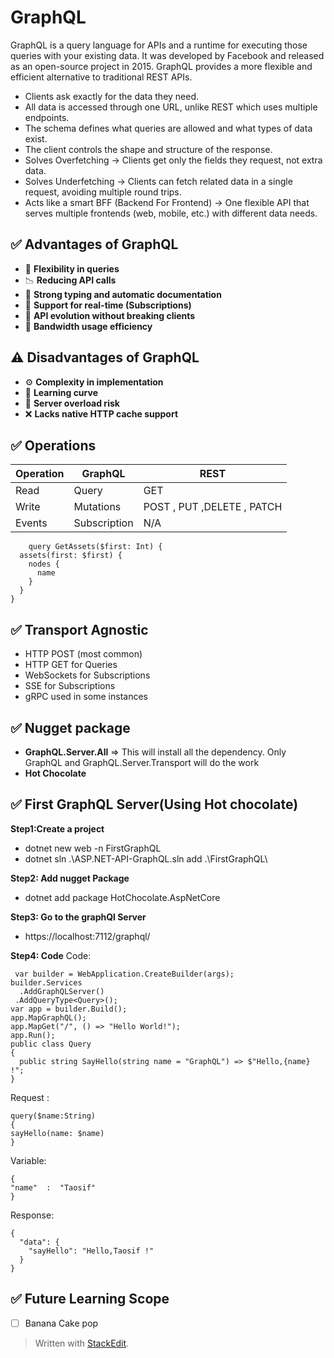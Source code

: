 # GraphQL
GraphQL is a query language for APIs and a runtime for executing those queries with your existing data. It was developed by Facebook and released as an open-source project in 2015. GraphQL provides a more flexible and efficient alternative to traditional REST APIs.

 - Clients ask exactly for the data they need.
 - All data is accessed through one URL, unlike REST which uses multiple endpoints.
 - The schema defines what queries are allowed and what types of data exist.
 - The client controls the shape and structure of the response.
 - Solves Overfetching → Clients get only the fields they request, not 		extra data.
 - Solves Underfetching → Clients can fetch related data in a single request, avoiding multiple round trips.
 - Acts like a smart BFF (Backend For Frontend) → One flexible API that serves multiple frontends (web, mobile, etc.) with different data needs.
 
 ## ✅ Advantages of GraphQL
 - 🔄 **Flexibility in queries**
 - 📉 **Reducing API calls**  
 - 🧾 **Strong typing and automatic documentation**  
 - 📡 **Support for real-time (Subscriptions)**  
 - 🚀 **API evolution without breaking clients**  
 - 📶 **Bandwidth usage efficiency**

 ## ⚠️ Disadvantages of GraphQL
 - ⚙️ **Complexity in implementation**  
 - 📘 **Learning curve**  
 - 🧠 **Server overload risk**  
 - ❌ **Lacks native HTTP cache support**
 
  ## ✅ Operations
  
|  Operation| GraphQL  | REST  | 
| - | - | - | 
| Read  | Query  | GET | 
| Write| Mutations | POST , PUT ,DELETE , PATCH | 
| Events | Subscription  | N/A | 

        query GetAssets($first: Int) {
      assets(first: $first) {
        nodes {
          name
        }
      }
    }
  ## ✅ Transport Agnostic
 -   HTTP POST (most common)
 -   HTTP GET for Queries
 -   WebSockets for Subscriptions
 -   SSE for Subscriptions
 -   gRPC used in some instances
 
 ## ✅ Nugget package 
 - **GraphQL.Server.All**  => This will install all the dependency. Only GraphQL and GraphQL.Server.Transport will do the work
 - **Hot Chocolate**
 
  ## ✅ First GraphQL Server(Using Hot chocolate)
  **Step1:Create a project**
 - dotnet new web -n FirstGraphQL
 - dotnet sln .\ASP.NET-API-GraphQL.sln add .\FirstGraphQL\
 
 **Step2: Add nugget Package**

 - dotnet add package HotChocolate.AspNetCore

  **Step3: Go to the graphQl Server**

 - https://localhost:7112/graphql/
 
 **Step4: Code**
 Code:

     var builder = WebApplication.CreateBuilder(args);  
    builder.Services  
      .AddGraphQLServer()  
     .AddQueryType<Query>();  
    var app = builder.Build();  
    app.MapGraphQL();  
    app.MapGet("/", () => "Hello World!");  
    app.Run();  
    public class Query  
    {  
      public string SayHello(string name = "GraphQL") => $"Hello,{name} !";  
    }
   Request :

    query($name:String)
    {
    sayHello(name: $name)
    }
   Variable:

    {
    "name"  :  "Taosif" 
    }
Response:

    {
      "data": {
        "sayHello": "Hello,Taosif !"
      }
    }

 

  
  

 ## ✅ Future Learning Scope
 - [ ] Banana Cake pop



> Written with [StackEdit](https://stackedit.io/).
<!--stackedit_data:
eyJoaXN0b3J5IjpbLTE5MDA4OTk3ODcsMTIzODA4MjI0MiwxNj
c0NzA1MjQyLC0xNDg5NDQ0NjE2LDQ5MDAyOTQ0MCw4OTc4MjQ1
OTAsMTc4NDYyMDc5OSwxNzM0MTQ3MTk2LC01MDM4NzEyNzMsND
E4ODU1MDcsODMwNjE4OTMzLDE3NzA0MTg5MDAsNzMwOTk4MTE2
XX0=
-->